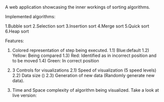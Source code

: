 A web application showcasing the inner workings of sorting algorithms.

Implemented algorithms:

1.Bubble sort
2.Selection sort
3.Insertion sort
4.Merge sort
5.Quick sort
6.Heap sort

Features:

1. Colored representation of step being executed. 1.1) Blue:default 1.2) Yellow: Being compared 1.3) Red: Identified as in incorrect position and to be moved 1.4) Green: In correct position

2. 3 Controls for visualizations 2.1) Speed of visualization (5 speed levels) 2.2) Data size () 2.3) Generation of new data (Randomly generate new data).

3. Time and Space complexity of algorithm being visualized.
Take a look at live version: 